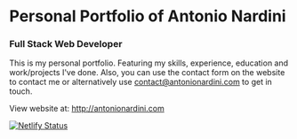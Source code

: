 # Personal Portfolio of Antonio Nardini
### Full Stack Web Developer

This is my personal portfolio. Featuring my skills, experience, education and work/projects I've done. Also, you can use the contact form on the website to contact me or alternatively use contact@antonionardini.com to get in touch.

View website at: http://antonionardini.com

[![Netlify Status](https://api.netlify.com/api/v1/badges/3632231d-cf85-4319-807b-2cedae83adea/deploy-status)](https://app.netlify.com/sites/anardini/deploys)